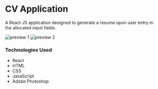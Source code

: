 # CV Application

A React JS application designed to generate a resume upon user entry in the allocated input fields.

![preview 1](https://github.com/Jpreet927/cv-project/blob/main/src/Images/Preview1.png)
![preview 2](https://github.com/Jpreet927/cv-project/blob/main/src/Images/Preview2.png)

### Technologies Used
 - React
 - HTML
 - CSS
 - JavaScript
 - Adobe Photoshop
